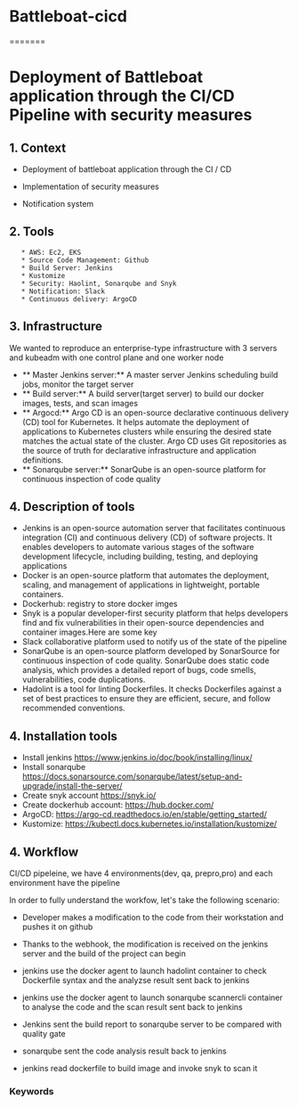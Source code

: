 # Battleboat-cicd
=======
# Deployment of Battleboat application through the CI/CD Pipeline with security measures

## 1. **Context**
   
   * Deployment of battleboat application through the CI / CD
   
   * Implementation of security measures
   
   * Notification system

## 2. **Tools**
       * AWS: Ec2, EKS
       * Source Code Management: Github
       * Build Server: Jenkins 
       * Kustomize
       * Security: Haolint, Sonarqube and Snyk                                         
       * Notification: Slack
       * Continuous delivery: ArgoCD  
       
       
## 3. **Infrastructure**
We wanted to reproduce an enterprise-type infrastructure with 3 servers and kubeadm with one control plane and one worker node

- ** Master Jenkins server:**
A master server Jenkins scheduling build jobs, monitor the target server
- ** Build server:**
A build server(target server) to build our docker images, tests, and scan images
- ** Argocd:**
  Argo CD is an open-source declarative continuous delivery (CD) tool for Kubernetes. It helps automate the deployment of applications to Kubernetes clusters 
  while ensuring the desired state matches the actual state of the cluster. Argo CD uses Git repositories as the source of truth for declarative infrastructure 
  and application definitions.
- ** Sonarqube server:**
SonarQube is an open-source platform for continuous inspection of code quality

## 4. **Description of tools**
- Jenkins is an open-source automation server that facilitates continuous integration (CI) and continuous delivery (CD) of software projects. It enables 
  developers to automate various stages of the software development lifecycle, including building, testing, and deploying applications
- Docker is an open-source platform that automates the deployment, scaling, and management of applications in lightweight, portable containers.
- Dockerhub: registry to store docker imges
- Snyk is a popular developer-first security platform that helps developers find and fix vulnerabilities in their open-source dependencies and container 
  images.Here are some key
- Slack collaborative platform used to notify us of the state of the pipeline
- SonarQube is an open-source platform developed by SonarSource for continuous inspection of code quality. SonarQube does static code analysis, which provides a 
  detailed report of bugs, code smells, vulnerabilities, code duplications.
- Hadolint  is a tool for linting Dockerfiles. It checks Dockerfiles against a set of best practices to ensure they are efficient, secure, and follow 
  recommended conventions. 
## 4. **Installation tools** 
- Install jenkins https://www.jenkins.io/doc/book/installing/linux/
- Install sonarqube https://docs.sonarsource.com/sonarqube/latest/setup-and-upgrade/install-the-server/
- Create snyk account https://snyk.io/
- Create dockerhub account: https://hub.docker.com/
- ArgoCD: https://argo-cd.readthedocs.io/en/stable/getting_started/
- Kustomize: https://kubectl.docs.kubernetes.io/installation/kustomize/
  

## 4. **Workflow**

CI/CD pipeleine, we have 4 environments(dev, qa, prepro,pro) and each environment have the pipeline

In order to fully understand the workfow, let's take the following scenario:

- Developer makes a modification to the code from their workstation and pushes it on github

- Thanks to the webhook, the modification is received on the jenkins server and the build of the project can begin

- jenkins use the docker agent to launch hadolint container to check Dockerfile syntax and the analyzse result sent back to jenkins

- jenkins use the docker agent to launch sonarqube scannercli container to analyse the code and the scan result sent back to jenkins

- Jenkins sent the build report to sonarqube server to be compared with quality gate

- sonarqube sent the code analysis result back to jenkins

- jenkins read dockerfile to build image and invoke snyk to scan it
### Keywords
